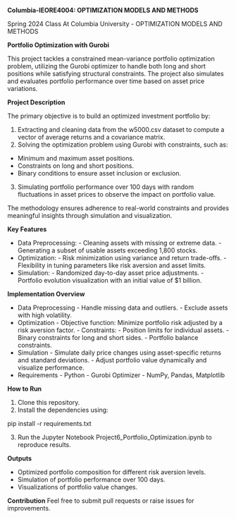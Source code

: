 **Columbia-IEORE4004: OPTIMIZATION MODELS AND METHODS**

Spring 2024 Class At Columbia University - OPTIMIZATION MODELS AND METHODS	

**Portfolio Optimization with Gurobi**

This project tackles a constrained mean-variance portfolio optimization problem, utilizing the Gurobi optimizer to handle both long and short positions while satisfying structural constraints. The project also simulates and evaluates portfolio performance over time based on asset price variations.

**Project Description**

The primary objective is to build an optimized investment portfolio by:

1. Extracting and cleaning data from the w5000.csv dataset to compute a vector of average returns and a covariance matrix.
2. Solving the optimization problem using Gurobi with constraints, such as:
- Minimum and maximum asset positions.
- Constraints on long and short positions.
- Binary conditions to ensure asset inclusion or exclusion.
3. Simulating portfolio performance over 100 days with random fluctuations in asset prices to observe the impact on portfolio value.

The methodology ensures adherence to real-world constraints and provides meaningful insights through simulation and visualization.

**Key Features**

- Data Preprocessing:
        - Cleaning assets with missing or extreme data.
        - Generating a subset of usable assets exceeding 1,800 stocks.
- Optimization:
        - Risk minimization using variance and return trade-offs.
        - Flexibility in tuning parameters like risk aversion and asset limits.
- Simulation:
        - Randomized day-to-day asset price adjustments.
        - Portfolio evolution visualization with an initial value of $1 billion.

**Implementation Overview**

- Data Preprocessing
        - Handle missing data and outliers.
        - Exclude assets with high volatility.
- Optimization
        - Objective function: Minimize portfolio risk adjusted by a risk aversion factor.
        - Constraints:
                - Position limits for individual assets.
                - Binary constraints for long and short sides.
                - Portfolio balance constraints.
- Simulation
        - Simulate daily price changes using asset-specific returns and standard deviations.
        - Adjust portfolio value dynamically and visualize performance.
- Requirements
        - Python
        - Gurobi Optimizer
        - NumPy, Pandas, Matplotlib

**How to Run**
1. Clone this repository.
2. Install the dependencies using:

pip install -r requirements.txt

3. Run the Jupyter Notebook Project6_Portfolio_Optimization.ipynb to reproduce results.

**Outputs**
- Optimized portfolio composition for different risk aversion levels.
- Simulation of portfolio performance over 100 days.
- Visualizations of portfolio value changes.

**Contribution**
Feel free to submit pull requests or raise issues for improvements.

